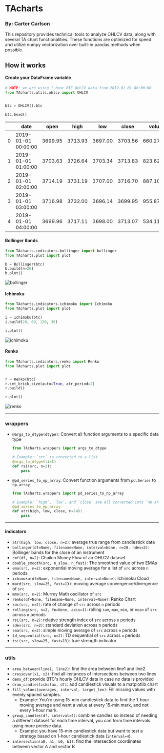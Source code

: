 # TAcharts
### By: Carter Carlson

This repository provides technical tools to analyze OHLCV data, along with several
TA chart functionalities.  These functions are optimized for speed and utilize numpy
vectorization over built-in pandas methods when possible.

## How it works
#### Create your DataFrame variable
```python
# NOTE: we are using 1-hour BTC OHLCV data from 2019.01.01 00:00:00
from TAcharts.utils.ohlcv import OHLCV


btc = OHLCV().btc

btc.head()
```
&nbsp;  |  date | open |	high |	low	| close |	volume
--------|-------|------|-------|------|-------|--------  
0	  | 2019-01-01 00:00:00	| 3699.95 |	3713.93 |	3697.00 |	3703.56 |	660.279771
1	  | 2019-01-01 01:00:00	| 3703.63	| 3726.64	| 3703.34	| 3713.83 |	823.625491
2	  | 2019-01-01 02:00:00	| 3714.19	| 3731.19	| 3707.00	| 3716.70 |	887.101362
3	  | 2019-01-01 03:00:00	| 3716.98	| 3732.00	| 3696.14	| 3699.95 |	955.879034
4	  | 2019-01-01 04:00:00	| 3699.96	| 3717.11	| 3698.00	| 3713.07 |	534.113945


#### Bollinger Bands
```python
from TAcharts.indicators.bollinger import bollinger
from TAcharts.plot import plot

b = Bollinger(btc)
b.build(n=20)
b.plot()
```

![bollinger](https://github.com/carlfarterson/TAcharts/tree/master/img/bollinger.PNG)

#### Ichimoku
```python
from TAcharts.indicators.ichimoku import Ichimoku
from TAcharts.plot import plot

i = Ichimoku(btc)
i.build(20, 60, 120, 30)

i.plot()
```

![ichimoku](https://github.com/carlfarterson/TAcharts/tree/master/img/ichimoku.PNG)


#### Renko
```python
from TAcharts.indicators.renko import Renko
from TAcharts.plot import plot


r = Renko(btc)
r.set_brick_size(auto=True, atr_period=2)
r.build()

r.plot()
```

![renko](https://github.com/carlfarterson/TAcharts/tree/master/img/renko.PNG)

---

### wrappers
* `@args_to_dtype(dtype)`: Convert all function arguments to a specific data type
  ```python
  from TAcharts.wrappers import args_to_dtype

  # Example: `src` is converted to a list
  @args_to_dtype(list)
  def rsi(src, n=2):
      pass
  ```
* `@pd_series_to_np_array`: Convert function arguments from `pd.Series` to `np.array`
  ```python
  from TAcharts.wrappers import pd_series_to_np_array

  # Example: `high`, `low`, and `close` are all converted into `np.array` data types
  @pd_series_to_np_array
  def atr(high, low, close, n=14):
      pass
  ```
---

#### indicators
* `atr(high, low, close, n=2)`: average true range from candlestick data
* `bollinger(df=None, filename=None, interval=None, n=20, ndev=2)`: Bollinger bands for the close of an instrument
* `cmf(df, n=2)`: Chaikin Money Flow of an OHLCV dataset
* `double_smooth(src, n_slow, n_fast)`: The smoothed value of two EMAs
* `ema(src, n=2)`: exponential moving average for a list of `src` across `n` periods
* `ichimoku(df=None, filename=None, interval=None)`: Ichimoku Cloud
* `macd(src, slow=25, fast=13)`: moving average convergence/divergence of `src`
* `mmo(src, n=2)`: Murrey Math oscillator of `src`
* `renko(df=None, filename=None, interval=None)`: Renko Chart
* `roc(src, n=2)`: rate of change of `src` across `n` periods
* `rolling(src, n=2, fn=None, axis=1)`: rolling `sum`, `max`, `min`, or `mean` of `src` across `n` periods
* `rsi(src, n=2)`: relative strength index of `src` across `n` periods
* `sdev(src, n=2)`: standard deviation across n periods
* `sma(src, n=2)`: simple moving average of `src` across `n` periods
* `td_sequential(src, n=2)`: TD sequential of `src` across `n` periods
* `tsi(src, slow=25, fast=13)`: true strength indicator

---
### utils
* `area_between(line1, line2)`: find the area between line1 and line2
* `crossover(x1, x2)`: find all instances of intersections between two lines
* `demo_df`: provide BTC's hourly OHLCV data in case no data is provided
* `draw_candlesticks(ax, df)`: add candlestick visuals to a matplotlib chart
* `fill_values(averages, interval, target_len)`: Fill missing values with evenly
  spaced samples.
  * Example: You're using 15-min candlestick data to find the 1-hour moving average
  and want a value at every 15-min mark, and not every 1-hour mark.
* `group_candles(df, interval=4)`: combine candles so instead of needing a different
  dataset for each time interval, you can form time intervals using more precise
  data.
  * Example: you have 15-min candlestick data but want to test a strategy based
  on 1-hour candlestick data (`interval=4`).
* `intersection(a0, a1, b0, b1)`: find the intersection coordinates between vector
  A and vector B
